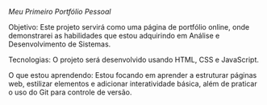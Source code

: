 *Meu Primeiro Portfólio Pessoal*

Objetivo: Este projeto servirá como uma página de portfólio online, onde demonstrarei as habilidades que estou adquirindo em Análise e Desenvolvimento de Sistemas.

Tecnologias: O projeto será desenvolvido usando HTML, CSS e JavaScript.

O que estou aprendendo: Estou focando em aprender a estruturar páginas web, estilizar elementos e adicionar interatividade básica, além de praticar o uso do Git para controle de versão.
